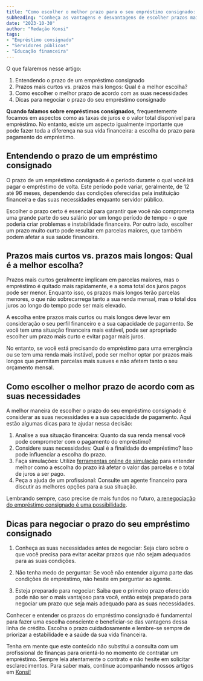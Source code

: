 ```yaml
---
title: "Como escolher o melhor prazo para o seu empréstimo consignado: Um guia para servidores públicos"
subheading: "Conheça as vantagens e desvantagens de escolher prazos mais curtos ou mais longos para o seu empréstimo consignado e descubra como fazer a melhor escolha."
date: "2023-10-30"
author: "Redação Konsi"
tags:
- "Empréstimo consignado"
- "Servidores públicos"
- "Educação financeira"
---
```


O que falaremos nesse artigo:
1. Entendendo o prazo de um empréstimo consignado
2. Prazos mais curtos vs. prazos mais longos: Qual é a melhor escolha?
3. Como escolher o melhor prazo de acordo com as suas necessidades
4. Dicas para negociar o prazo do seu empréstimo consignado  

__Quando falamos sobre empréstimos consignados__, frequentemente focamos em aspectos como as taxas de juros e o valor total disponível para empréstimo. No entanto, existe um aspecto igualmente importante que pode fazer toda a diferença na sua vida financeira: a escolha do prazo para pagamento do empréstimo.

## Entendendo o prazo de um empréstimo consignado

O prazo de um empréstimo consignado é o período durante o qual você irá pagar o empréstimo de volta. Este período pode variar, geralmente, de 12 até 96 meses, dependendo das condições oferecidas pela instituição financeira e das suas necessidades enquanto servidor público.

Escolher o prazo certo é essencial para garantir que você não comprometa uma grande parte do seu salário por um longo período de tempo - o que poderia criar problemas e instabilidade financeira. Por outro lado, escolher um prazo muito curto pode resultar em parcelas maiores, que também podem afetar a sua saúde financeira.

## Prazos mais curtos vs. prazos mais longos: Qual é a melhor escolha?

Prazos mais curtos geralmente implicam em parcelas maiores, mas o empréstimo é quitado mais rapidamente, e a soma total dos juros pagos pode ser menor. Enquanto isso, os prazos mais longos terão parcelas menores, o que não sobrecarrega tanto a sua renda mensal, mas o total dos juros ao longo do tempo pode ser mais elevado.

A escolha entre prazos mais curtos ou mais longos deve levar em consideração o seu perfil financeiro e a sua capacidade de pagamento. Se você tem uma situação financeira mais estável, pode ser apropriado escolher um prazo mais curto e evitar pagar mais juros. 

No entanto, se você está precisando do empréstimo para uma emergência ou se tem uma renda mais instável, pode ser melhor optar por prazos mais longos que permitam parcelas mais suaves e não afetem tanto o seu orçamento mensal.

## Como escolher o melhor prazo de acordo com as suas necessidades

A melhor maneira de escolher o prazo do seu empréstimo consignado é considerar as suas necessidades e a sua capacidade de pagamento. Aqui estão algumas dicas para te ajudar nessa decisão:

1. Analise a sua situação financeira: Quanto da sua renda mensal você pode comprometer com o pagamento do empréstimo?
2. Considere suas necessidades: Qual é a finalidade do empréstimo? Isso pode influenciar a escolha do prazo.
3. Faça simulações: Utilize [ferramentas online de simulação](https://www.konsi.com.br/simulador) para entender melhor como a escolha do prazo irá afetar o valor das parcelas e o total de juros a ser pago.
4. Peça a ajuda de um profissional: Consulte um agente financeiro para discutir as melhores opções para a sua situação.

Lembrando sempre, caso precise de mais fundos no futuro, [a renegociação do empréstimo consignado é uma possibilidade](https://www.konsi.com.br/postagens/refinanciamento-de-emprstimo-consignado-quando-e-como-fazer).

## Dicas para negociar o prazo do seu empréstimo consignado 

1. Conheça as suas necessidades antes de negociar: Seja claro sobre o que você precisa para evitar aceitar prazos que não sejam adequados para as suas condições.

2. Não tenha medo de perguntar: Se você não entender alguma parte das condições de empréstimo, não hesite em perguntar ao agente.

3. Esteja preparado para negociar: Saiba que o primeiro prazo oferecido pode não ser o mais vantajoso para você, então esteja preparado para negociar um prazo que seja mais adequado para as suas necessidades.

Conhecer e entender os prazos do empréstimo consignado é fundamental para fazer uma escolha consciente e beneficiar-se das vantagens dessa linha de crédito. Escolha o prazo cuidadosamente e lembre-se sempre de priorizar a estabilidade e a saúde da sua vida financeira.

Tenha em mente que este conteúdo não substitui a consulta com um profissional de finanças para orientá-lo no momento de contratar um empréstimo. Sempre leia atentamente o contrato e não hesite em solicitar esclarecimentos. Para saber mais, continue acompanhando nossos artigos em [Konsi!](https://www.konsi.com.br/postagens)